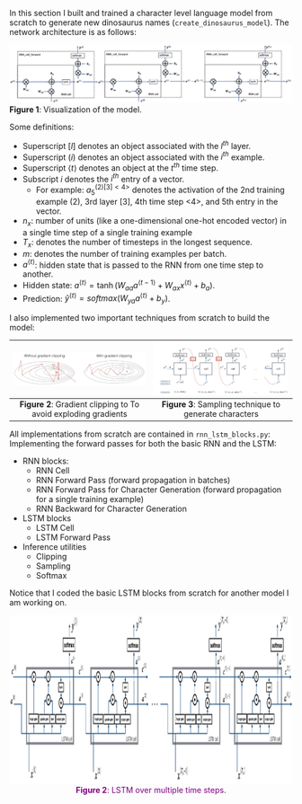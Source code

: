In this section I built and trained a character level language model from scratch to generate new dinosaurus names (`create_dinosaurus_model`). The network architecture is as follows:

![Figure 1](figures/rnn_forward.png)
**Figure 1**: Visualization of the model.

Some definitions:
* Superscript $[l]$ denotes an object associated with the $l^{th}$ layer. 
* Superscript $(i)$ denotes an object associated with the $i^{th}$ example. 
* Superscript $\langle t \rangle$ denotes an object at the $t^{th}$ time 
step. 
* Subscript $i$ denotes the $i^{th}$ entry of a vector.
    * For example: $a^{(2)[3]<4>}_5$ denotes the activation of the 2nd training example (2), 3rd layer [3], 4th time step <4>, and 5th entry in the vector.
* $n_x$: number of units (like a one-dimensional one-hot encoded vector) in a single time step of a single training example
* $T_{x}$: denotes the number of timesteps in the longest sequence.
* $m$: denotes the number of training examples per batch.
* $a^{\langle t \rangle}$: hidden state that is passed to the RNN from one time step to another.
* Hidden state: $a^{\langle t \rangle} = \tanh(W_{aa} a^{\langle t-1 \rangle} + W_{ax} x^{\langle t \rangle} + b_a)$.
* Prediction: $\hat{y}^{\langle t \rangle} = softmax(W_{ya} a^{\langle t \rangle} + b_y)$.

I also implemented two important techniques from scratch to build the model:

| ![Figure 2](figures/clip.png) | ![Figure3](figures/sampling.png) |
|:-----------------------------:|:----------------------------------:|
| **Figure 2**: Gradient clipping to To avoid exploding gradients | **Figure 3**: Sampling technique to generate characters |

All implementations from scratch are contained in `rnn_lstm_blocks.py`:
Implementing the forward passes for both the basic RNN and the LSTM:
- RNN blocks:
    - RNN Cell
    - RNN Forward Pass (forward propagation in batches)
    - RNN Forward Pass for Character Generation (forward propagation for a single training example)
    - RNN Backward for Character Generation
- LSTM blocks
    - LSTM Cell
    - LSTM Forward Pass
- Inference utilities
    - Clipping
    - Sampling
    - Softmax

Notice that I coded the basic LSTM blocks from scratch for another model I am working on.

<img src="figures/lstm_forward.png" style="width:500;height:300px;">
<caption><center><font color='purple'><b>Figure 2</b>: LSTM over multiple time steps. </center></caption>
